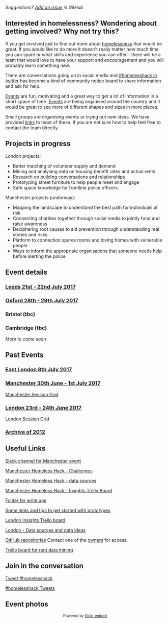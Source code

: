 *Suggestions? [Add an issue](https://github.com/homelesshack/homelesshack.github.io/issues) in GitHub*

## Interested in homelessness? Wondering about getting involved? Why not try this?

If you get involved just to find out more about [homelessness](https://www.manchesterdigital.com/events/homelesshack) that would be great. If you would like to do more it doesn't really matter how much time you can spare or what skills and experience you can offer - there will be a team that would love to have your support and encouragement and you will probably learn something new.

There are conversations going on in social media and [#homelesshack in twitter](https://twitter.com/search?src=typd&q=%23homelesshack) has become a kind of community notice board to share information and ask for help.

[Events](#event-details) are fun, motivating and a great way to get a lot of information in a short space of time. [Events](#event-details) are being organised around the country and it would be great to see more of different shapes and sizes in more places.

Small groups are organising events or trying out new ideas. We have provided [links](#useful-links) to most of these. If you are not sure how to help feel free to contact the team directly.

## Projects in progress

London projects:

- Better matching of volunteer supply and demand
- Mining and analysing data on housing benefit rates and actual rents
- Research on building conversations and relationships
- Prototyping street furniture to help people meet and engage
- Safe space knowledge for frontline police officers

Manchester projects (underway):

- Mapping the landscape to understand the best path for individuals at risk
- Connecting charities together through social media to jointly fund and raise awareness
- Deciphering root causes to aid prevention through understanding real stories and risks
- Platform to connection spares rooms and loving homes with vulnerable people
- Ways to inform the appropriate organisations that someone needs help before alerting the police

## Event details

### [Leeds 21st - 22nd July 2017](https://www.eventbrite.co.uk/e/leeds-homelesshack-tickets-35754194759)

### [Oxford 28th - 29th July 2017](https://www.eventbrite.co.uk/e/homelesshack-oxford-tickets-35853392462)

### Bristol (tbc)

### Cambridge (tbc)

*More to come soon*

## Past Events
### [East London 8th July 2017](https://www.eventbrite.com/e/homelesshack-east-london-tickets-35705441938)

### [Manchester 30th June - 1st July 2017](https://www.manchesterdigital.com/events/homelesshack)
[Manchester Session Grid](062017manchester.md)

### [London 23rd - 24th June 2017](https://www.eventbrite.com/e/homelesshack-tickets-32406738427)
[London Session Grid](062017london.md)

### [Archive of 2012](http://web.archive.org/web/20161024022404/http://homelesshack.com/)

## Useful Links

[Slack channel for Manchester event](https://join.slack.com/homeless-hack-mcr/shared_invite/MjAzMDUwNzMwOTQ1LTE0OTg0OTIzMDEtNGVlOGZjZTZjOQ)

[Manchester Homeless Hack - Challenges](https://docs.google.com/document/d/1qayPcmDcx3eSdpTdgxWnz0UdXD4vW3-sUwhk7IS1GAw/edit?usp=sharing)

[Manchester Homeless Hack - data sources](https://docs.google.com/document/d/1amuq4foA4ollNRz4SQI1OPIBZPGsWF86J5in9T3nkoA/edit?usp=sharing)

[Manchester Homeless Hack - Insights Trello Board](https://trello.com/b/qKJnXXG5)

[Folder for write ups](https://drive.google.com/drive/mobile/folders/0Bw75qK9Aqm79djlka1gteThCV00?urp=https://t.co/Y663sovChl?amp%3D1)

[Some hints and tips to get started with prototypes](https://homelesshack.github.io/homelesstemplate/)

[London Insights Trello board](https://trello.com/b/7KCrWt32/homeless-hack-research-analysis)

[London - Data sources and data ideas](https://docs.google.com/document/d/1vqk_3hoVlpTnv8Q8_TnOQDM94UX_e3JH9PmiJ3W43kE/edit?usp=sharing)

[GitHub repositories](https://github.com/homelesshack) Contact one of the [owners](https://github.com/orgs/homelesshack/people?utf8=%E2%9C%93&query=%20role%3Aowner) for access.

[Trello board for rent data mining](https://trello.com/b/IpLHkVNU/sar)

## Join in the conversation

<a href="https://twitter.com/intent/tweet?button_hashtag=homelesshack" class="twitter-hashtag-button" data-show-count="false">Tweet #homelesshack</a><script async src="//platform.twitter.com/widgets.js" charset="utf-8"></script>

<a class="twitter-timeline" data-dnt="true" href="https://twitter.com/hashtag/homelesshack" data-widget-id="877836005478465536">#homelesshack Tweets</a>
<script>!function(d,s,id){var js,fjs=d.getElementsByTagName(s)[0],p=/^http:/.test(d.location)?'http':'https';if(!d.getElementById(id)){js=d.createElement(s);js.id=id;js.src=p+"://platform.twitter.com/widgets.js";fjs.parentNode.insertBefore(js,fjs);}}(document,"script","twitter-wjs");</script>

## Event photos

<div id="flickrembed"></div><div style="position:absolute; top:-70px; display:block; text-align:center; z-index:-1;"><a href="https://www.voucherbadger.co.uk/linksoflondon/">Enjoy big discounts for Links of London with these vouchers.</a></div><small style="display: block; text-align: center; margin: 0 auto;">Powered by <a href="https://flickrembed.com">flickr embed</a>.</small><script src='https://flickrembed.com/embed_v2.js.php?source=flickr&layout=responsive&input=www.flickr.com/photos/janethughes/albums/72157685400240055&sort=3&by=album&theme=slider&scale=fill&limit=100&skin=default'></script>
